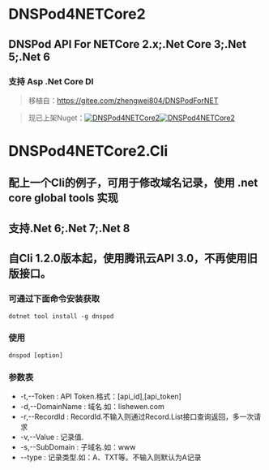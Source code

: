 # DNSPod4NETCore2
## DNSPod API For NETCore 2.x;.Net Core 3;.Net 5;.Net 6
### 支持 Asp .Net Core DI
> 移植自：https://gitee.com/zhengwei804/DNSPodForNET

> 现已上架Nuget：[![DNSPod4NETCore2][1.1]][1.2][![DNSPod4NETCore2][nuget-img-base]][nuget-url-base]

[1.1]: https://img.shields.io/nuget/v/DNSPod4NETCore2.svg?style=flat
[1.2]: https://www.nuget.org/packages/DNSPod4NETCore2

[nuget-img-base]: https://img.shields.io/nuget/dt/DNSPod4NETCore2.svg
[nuget-url-base]: https://www.nuget.org/packages/DNSPod4NETCore2

# DNSPod4NETCore2.Cli
## 配上一个Cli的例子，可用于修改域名记录，使用 .net core global tools 实现
## 支持.Net 6;.Net 7;.Net 8
## 自Cli 1.2.0版本起，使用腾讯云API 3.0，不再使用旧版接口。
### 可通过下面命令安装获取
`dotnet tool install -g dnspod`
### 使用
`dnspod [option]`
### 参数表
* -t,--Token  :     API Token.格式：[api_id],[api_token]
* -d,--DomainName  :     域名.如：lishewen.com
* -r,--RecordId  :     RecordId.不输入则通过Record.List接口查询返回，多一次请求
* -v,--Value  :     记录值.
* -s,--SubDomain  :     子域名.如：www
* --type  :     记录类型.如：A、TXT等。不输入则默认为A记录
